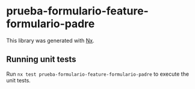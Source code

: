 # prueba-formulario-feature-formulario-padre

This library was generated with [Nx](https://nx.dev).

## Running unit tests

Run `nx test prueba-formulario-feature-formulario-padre` to execute the unit tests.
